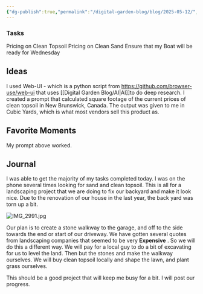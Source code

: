 ```yaml
---
{"dg-publish":true,"permalink":"/digital-garden-blog/blog/2025-05-12/","tags":["#dailynote"]}
---
```


### Tasks
Pricing on Clean Topsoil
Pricing on Clean Sand
Ensure that my Boat will be ready for Wednesday

## Ideas
I used Web-UI - which is a python script from https://github.com/browser-use/web-ui that uses [[Digital Garden Blog/AI\|AI]]to do deep research. I created a prompt that calculated square footage of the current prices of clean topsoil in New Brunswick, Canada. The output was given to me in Cubic Yards, which is what most vendors sell this product as. 
## Favorite Moments
My prompt above worked.
## Journal

I was able to get the majority of my tasks completed today. I was on the phone several times looking for sand and clean topsoil. This is all for a landscaping project that we are doing to fix our backyard and make it look nice. Due to the renovation of our house in the last year, the back yard was torn up a bit.

![IMG_2991.jpg](/img/user/IMG_2991.jpg)

Our plan is to create a stone walkway to the garage, and off to the side towards the end or start of our driveway. We have gotten several quotes from landscaping companies that seemed to be very **Expensive** . So we will do this a different way. We will pay for a local guy to do a bit of excavating for us to level the land. Then but the stones and make the walkway ourselves. We will buy clean topsoil locally and shape the lawn, and plant grass ourselves.

This should be a good project that will keep me busy for a bit. I will post our progress.